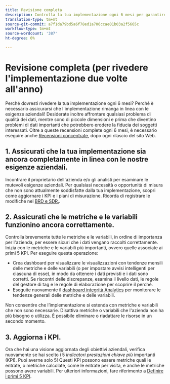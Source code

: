 ```yaml
---
title: Revisione completa
description: Controlla la tua implementazione ogni 6 mesi per garantire l'allineamento continuo con le esigenze aziendali e i KPI.
translation-type: tm+mt
source-git-commit: a7f1da79bd5a6f78ed1a706ccae01b03a2f5665c
workflow-type: tm+mt
source-wordcount: '387'
ht-degree: 0%

---
```



# Revisione completa (per rivedere l&#39;implementazione due volte all&#39;anno)

Perché dovresti rivedere la tua implementazione ogni 6 mesi? Perché è necessario assicurarsi che l&#39;implementazione rimanga in linea con le esigenze aziendali! Desiderate inoltre affrontare qualsiasi problema di qualità dei dati, mentre sono di piccole dimensioni e prima che diventino problemi di dati importanti che potrebbero erodere la fiducia dei soggetti interessati. Oltre a queste recensioni complete ogni 6 mesi, è necessario eseguire anche [Recensioni concentrate](/help/implement/review/focused-review.md), dopo ogni rilascio del sito Web.

## 1. Assicurati che la tua implementazione sia ancora completamente in linea con le nostre esigenze aziendali.

Incontrare il proprietario dell&#39;azienda e/o gli analisti per esaminare le mutevoli esigenze aziendali. Per qualsiasi necessità o opportunità di misura che non sono attualmente soddisfatte dalla tua implementazione, scopri come aggiornare i KPI e i piani di misurazione. Ricorda di registrare le modifiche nel [BRD e SDR.](https://experienceleague.adobe.com/docs/analytics-learn/tutorials/implementation/implementation-basics/creating-a-business-requirements-document.html?lang=en#implementation).

## 2. Assicurati che le metriche e le variabili funzionino ancora correttamente.

Controlla brevemente tutte le metriche e le variabili, in ordine di importanza per l&#39;azienda, per essere sicuri che i dati vengano raccolti correttamente. Inizia con le metriche e le variabili più importanti, ovvero quelle associate ai primi 5 KPI. Per eseguire questa operazione:

* Crea dashboard per visualizzare le visualizzazioni con tendenze mensili delle metriche e delle variabili (o per impostare avvisi intelligenti per ciascuna di esse), in modo da ottenere i dati previsti e i dati sono corretti. Se riscontri delle discrepanze, esamina il livello dati, le regole del gestore di tag e le regole di elaborazione per scoprire il perché.
* Eseguite nuovamente il [dashboard integrità Analytics](https://assets.adobe.com/public/9549dbe7-765a-4899-77b8-85cbba1a4252) per monitorare le tendenze generali delle metriche e delle variabili.

Non consentire che l’implementazione si estenda con metriche e variabili che non sono necessarie. Disattiva metriche o variabili che l&#39;azienda non ha più bisogno o utilizza. È possibile eliminare o riadattare le risorse in un secondo momento.

## 3. Aggiorna i KPI.

Ora che hai una visione aggiornata degli obiettivi aziendali, verifica nuovamente se hai scelto i 5 *indicatori prestazioni chiave più* importanti (KPI). Puoi averne solo 5! Questi KPI possono essere metriche quali le entrate, o metriche calcolate, come le entrate per visita, e anche le metriche possono avere variabili. Per ulteriori informazioni, fare riferimento a [Definire i primi 5 KPI](/help/implement/review/define-kpis.md).

